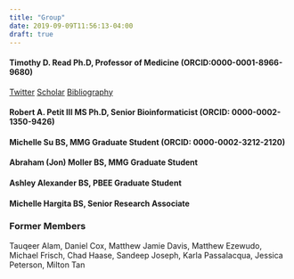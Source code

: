 ```yaml
---
title: "Group"
date: 2019-09-09T11:56:13-04:00
draft: true
---
```


#### Timothy D. Read Ph.D, Professor of Medicine (ORCID:0000-0001-8966-9680)
[Twitter](https://twitter.com/tdread_emory)
[Scholar](https://scholar.google.com/citations?user=XF5C7cgAAAAJ&hl=en)
[Bibliography](https://www.ncbi.nlm.nih.gov/myncbi/timothy.read.2/bibliography/public/)

#### Robert A. Petit III MS Ph.D, Senior Bioinformaticist (ORCID: 0000-0002-1350-9426)

#### Michelle Su BS, MMG Graduate Student (ORCID: 0000-0002-3212-2120)

#### Abraham (Jon) Moller BS, MMG Graduate Student

#### Ashley Alexander BS, PBEE Graduate Student

#### Michelle Hargita BS, Senior Research Associate

### Former Members
Tauqeer Alam, Daniel Cox, Matthew Jamie Davis, Matthew Ezewudo, Michael Frisch, Chad Haase, Sandeep Joseph, Karla Passalacqua, Jessica Peterson, Milton Tan
